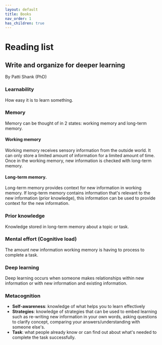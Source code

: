 ```yaml
---
layout: default
title: Books
nav_order: 1
has_children: true
---
```




# Reading list

## Write and organize for deeper learning 
By Patti Shank (PhD)

### Learnability
How easy it is to learn something.

### Memory
Memory can be thought of in 2 states: working memory and long-term memory.

#### Working memory
Working memory receives sensory information from the outside world. It can only store a limited amount of information for a limited amount of time. Once in the working memory, new information is checked with long-term memory.

#### Long-term memory.
Long-term memory provides context for new information in working memory. If long-term memory contains information that's relevant to the new information (prior knowledge), this information can be used to provide context for the new information. 

### Prior knowledge
Knowledge stored in long-term memory about a topic or task.

### Mental effort  (Cognitive load)
The amount new information working memory is having to process to complete a task.

### Deep learning
Deep learning occurs when someone makes relationships within new information or with new information and existing information.

### Metacognition
- **Self-awareness**: knowledge of what helps you to learn effectively
- **Strategies**: knowledge of strategies that can be used to embed learning such as re-writing new information in your own words, asking questions to clarify concept, comparing your answers/understanding with someone else's.
- **Task**: what people already know or can find out about what's needed to complete the task successfully.

